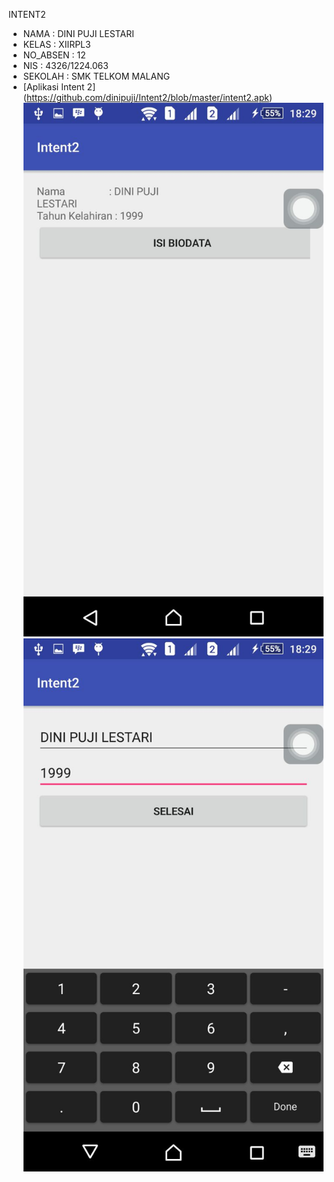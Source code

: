 INTENT2 
* NAMA : DINI PUJI LESTARI
* KELAS : XIIRPL3
* NO_ABSEN : 12
* NIS : 4326/1224.063
* SEKOLAH : SMK TELKOM MALANG
* [Aplikasi Intent 2] (https://github.com/dinipuji/Intent2/blob/master/intent2.apk)
![ScreenShoot 1](https://github.com/dinipuji/Intent2/blob/master/ScreenShoot1%20Intent2.jpeg)
![ScreenShoot 2](https://github.com/dinipuji/Intent2/blob/master/ScreenShoot2%20Intent2.jpeg)
